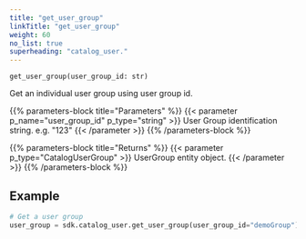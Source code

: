 ```yaml
---
title: "get_user_group"
linkTitle: "get_user_group"
weight: 60
no_list: true
superheading: "catalog_user."
---
```


<!-- TODO -->

``get_user_group(user_group_id: str)``

Get an individual user group using user group id.

{{% parameters-block  title="Parameters" %}}
{{< parameter p_name="user_group_id" p_type="string" >}}
User Group identification string. e.g. "123"
{{< /parameter >}}
{{% /parameters-block %}}

{{% parameters-block title="Returns" %}}
{{< parameter p_type="CatalogUserGroup" >}}
UserGroup entity object.
{{< /parameter >}}
{{% /parameters-block %}}

## Example

```python
# Get a user group
user_group = sdk.catalog_user.get_user_group(user_group_id="demoGroup")
```

